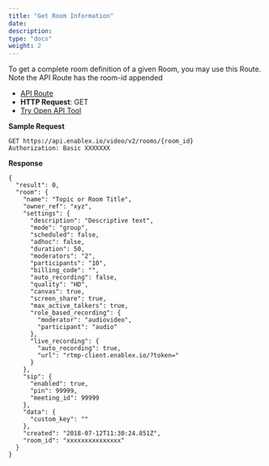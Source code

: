 ```yaml
---
title: "Get Room Information"
date: 
description:
type: "docs"
weight: 2
---
```

To get a complete room definition of a given Room, you may use this Route. Note the API Route has the room-id appended
- [API Route](https://api.enablex.io/video/v2/rooms/{room_id})
- **HTTP Request**: GET
- [Try Open API Tool](https://openapi.enablex.io/video/v2/api-docs/#/Rooms/getRoomById)

**Sample Request**
```
GET https://api.enablex.io/video/v2/rooms/{room_id}
Authorization: Basic XXXXXXX 
```
**Response**
```
{
  "result": 0,
  "room": {
    "name": "Topic or Room Title",
    "owner_ref": "xyz",
    "settings": {
      "description": "Descriptive text",
      "mode": "group",
      "scheduled": false,
      "adhoc": false,
      "duration": 50,
      "moderators": "2",
      "participants": "10",
      "billing_code": "",
      "auto_recording": false,
      "quality": "HD",
      "canvas": true,
      "screen_share": true,
      "max_active_talkers": true,
      "role_based_recording": {
        "moderator": "audiovideo",
        "participant": "audio"
      },
      "live_recording": {
        "auto_recording": true,
        "url": "rtmp-client.enablex.io/?token="
      }
    },
    "sip": {
      "enabled": true,
      "pin": 99999,
      "meeting_id": 99999
    },
    "data": {
      "custom_key": ""
    },
    "created": "2018-07-12T11:30:24.851Z",
    "room_id": "xxxxxxxxxxxxxxx"
  }
}
```